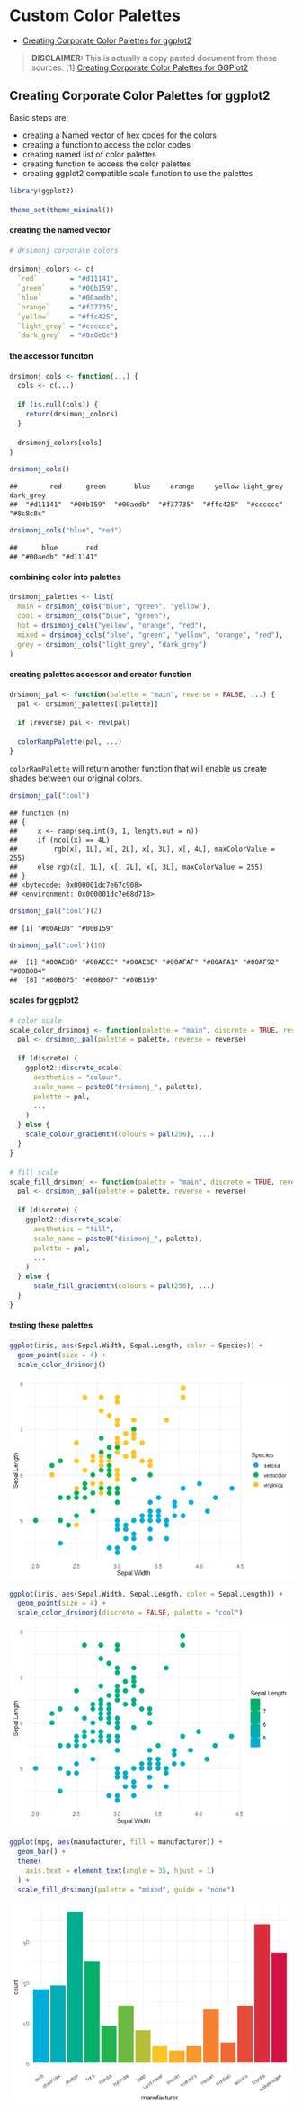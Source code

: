 Custom Color Palettes
================

-   <a href="#creating-corporate-color-palettes-for-ggplot2"
    id="toc-creating-corporate-color-palettes-for-ggplot2">Creating
    Corporate Color Palettes for ggplot2</a>

> **DISCLAIMER:** This is actually a copy pasted document from these
> sources. \[1\] [Creating Corporate Color Palettes for
> GGPlot2](https://drsimonj.svbtle.com/creating-corporate-colour-palettes-for-ggplot2)

## Creating Corporate Color Palettes for ggplot2

Basic steps are:

-   creating a Named vector of hex codes for the colors
-   creating a function to access the color codes
-   creating named list of color palettes
-   creating function to access the color palettes
-   creating ggplot2 compatible scale function to use the palettes

``` r
library(ggplot2)

theme_set(theme_minimal())
```

#### creating the named vector

``` r
# drsimonj corporate colors

drsimonj_colors <- c(
  `red`        = "#d11141",
  `green`      = "#00b159",
  `blue`       = "#00aedb",
  `orange`     = "#f37735",
  `yellow`     = "#ffc425",
  `light_grey` = "#cccccc",
  `dark_grey`  = "#8c8c8c")
```

#### the accessor funciton

``` r
drsimonj_cols <- function(...) {
  cols <- c(...)
  
  if (is.null(cols)) {
    return(drsimonj_colors)
  }
  
  drsimonj_colors[cols]
}
```

``` r
drsimonj_cols()
```

    ##        red      green       blue     orange     yellow light_grey  dark_grey 
    ##  "#d11141"  "#00b159"  "#00aedb"  "#f37735"  "#ffc425"  "#cccccc"  "#8c8c8c"

``` r
drsimonj_cols("blue", "red")
```

    ##      blue       red 
    ## "#00aedb" "#d11141"

#### combining color into palettes

``` r
drsimonj_palettes <- list(
  main = drsimonj_cols("blue", "green", "yellow"),
  cool = drsimonj_cols("blue", "green"),
  hot = drsimonj_cols("yellow", "orange", "red"),
  mixed = drsimonj_cols("blue", "green", "yellow", "orange", "red"),
  grey = drsimonj_cols("light_grey", "dark_grey")
)
```

#### creating palettes accessor and creator function

``` r
drsimonj_pal <- function(palette = "main", reverse = FALSE, ...) {
  pal <- drsimonj_palettes[[palette]]
  
  if (reverse) pal <- rev(pal)
  
  colorRampPalette(pal, ...)
}
```

`colorRamPalette` will return another function that will enable us
create shades between our original colors.

``` r
drsimonj_pal("cool")
```

    ## function (n) 
    ## {
    ##     x <- ramp(seq.int(0, 1, length.out = n))
    ##     if (ncol(x) == 4L) 
    ##         rgb(x[, 1L], x[, 2L], x[, 3L], x[, 4L], maxColorValue = 255)
    ##     else rgb(x[, 1L], x[, 2L], x[, 3L], maxColorValue = 255)
    ## }
    ## <bytecode: 0x000001dc7e67c908>
    ## <environment: 0x000001dc7e68d718>

``` r
drsimonj_pal("cool")(2)
```

    ## [1] "#00AEDB" "#00B159"

``` r
drsimonj_pal("cool")(10)
```

    ##  [1] "#00AEDB" "#00AECC" "#00AEBE" "#00AFAF" "#00AFA1" "#00AF92" "#00B084"
    ##  [8] "#00B075" "#00B067" "#00B159"

#### scales for ggplot2

``` r
# color scale
scale_color_drsimonj <- function(palette = "main", discrete = TRUE, reverse = FALSE, ...) {
  pal <- drsimonj_pal(palette = palette, reverse = reverse)
  
  if (discrete) {
    ggplot2::discrete_scale(
      aesthetics = "colour", 
      scale_name = paste0("drsimonj_", palette), 
      palette = pal,
      ...
    ) 
  } else {
    scale_colour_gradientn(colours = pal(256), ...)
  }
}

# fill scale
scale_fill_drsimonj <- function(palette = "main", discrete = TRUE, reverse = FALSE, ...) {
  pal <- drsimonj_pal(palette = palette, reverse = reverse)
  
  if (discrete) {
    ggplot2::discrete_scale(
      aesthetics = "fill",
      scale_name = paste0("disimonj_", palette),
      palette = pal,
      ...
    ) 
  } else {
      scale_fill_gradientn(colours = pal(256), ...)
  }
}
```

#### testing these palettes

``` r
ggplot(iris, aes(Sepal.Width, Sepal.Length, color = Species)) +
  geom_point(size = 4) + 
  scale_color_drsimonj()
```

![](creating_color_palettes_files/figure-gfm/unnamed-chunk-9-1.png)<!-- -->

``` r
ggplot(iris, aes(Sepal.Width, Sepal.Length, color = Sepal.Length)) +
  geom_point(size = 4) + 
  scale_color_drsimonj(discrete = FALSE, palette = "cool")
```

![](creating_color_palettes_files/figure-gfm/unnamed-chunk-9-2.png)<!-- -->

``` r
ggplot(mpg, aes(manufacturer, fill = manufacturer)) +
  geom_bar() +
  theme(
    axis.text = element_text(angle = 35, hjust = 1)
  ) +
  scale_fill_drsimonj(palette = "mixed", guide = "none")
```

![](creating_color_palettes_files/figure-gfm/unnamed-chunk-10-1.png)<!-- -->

